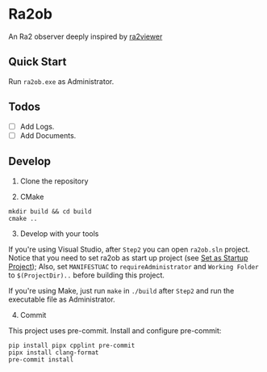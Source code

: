 # Ra2ob

An Ra2 observer deeply inspired by [ra2viewer](https://github.com/chenguokai/ra2viewer)

## Quick Start

Run `ra2ob.exe` as Administrator.

## Todos

- [ ] Add Logs.
- [ ] Add Documents.

## Develop

1. Clone the repository

2. CMake

```shell
mkdir build && cd build
cmake ..
```

3. Develop with your tools

If you're using Visual Studio, after `Step2` you can open `ra2ob.sln` project. Notice that you need to set ra2ob as start up project (see [Set as Startup Project](https://learn.microsoft.com/en-us/visualstudio/get-started/csharp/run-program?view=vs-2022#start-from-a-project)); Also, set `MANIFESTUAC` to `requireAdministrator` and `Working Folder` to `$(ProjectDir)..` before building this project.

If you're using Make, just run `make` in `./build` after `Step2` and run the executable file as Administrator.

4. Commit

This project uses pre-commit. Install and configure pre-commit:

```shell
pip install pipx cpplint pre-commit
pipx install clang-format
pre-commit install
```
